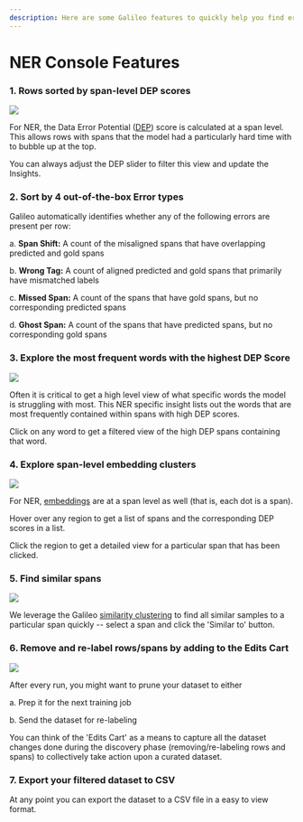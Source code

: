 ```yaml
---
description: Here are some Galileo features to quickly help you find errors in your data
---
```


# NER Console Features

### 1. Rows sorted by span-level DEP scores

![](<../../.gitbook/assets/Screen Shot 2022-03-15 at 4.27.03 PM.png>)

For NER, the Data Error Potential ([DEP](../../glossary/galileo-product-features/galileo-data-error-potential-dep.md)) score is calculated at a span level. This allows rows with spans that the model had a particularly hard time with to bubble up at the top.

You can always adjust the DEP slider to filter this view and update the Insights.

### 2. Sort by 4 out-of-the-box Error types

Galileo automatically identifies whether any of the following errors are present per row:

a. **Span Shift:** A count of the misaligned spans that have overlapping predicted and gold spans

b. **Wrong Tag:** A count of aligned predicted and gold spans that primarily have mismatched labels

c. **Missed Span:** A count of the spans that have gold spans, but no corresponding predicted spans

d. **Ghost Span:** A count of the spans that have predicted spans, but no corresponding gold spans

### 3. Explore the most frequent words with the highest DEP Score

![](<../../.gitbook/assets/Screen Shot 2022-03-15 at 4.40.16 PM.png>)

Often it is critical to get a high level view of what specific words the model is struggling with most. This NER specific insight lists out the words that are most frequently contained within spans with high DEP scores.

Click on any word to get a filtered view of the high DEP spans containing that word.

### 4. Explore span-level embedding clusters

![](<../../.gitbook/assets/Screen Shot 2022-03-15 at 4.34.51 PM.png>)

For NER, [embeddings](../../glossary/galileo-product-features/embeddings-view.md) are at a span level as well (that is, each dot is a span).

Hover over any region to get a list of spans and the corresponding DEP scores in a list.

Click the region to get a detailed view for a particular span that has been clicked.

### 5. Find similar spans

![](<../../.gitbook/assets/Screen Shot 2022-03-15 at 4.36.15 PM.png>)

We leverage the Galileo [similarity clustering](../../glossary/galileo-product-features/similarity-search.md) to find all similar samples to a particular span quickly -- select a span and click the 'Similar to' button.

### 6. Remove and re-label rows/spans by adding to the Edits Cart

![](<../../.gitbook/assets/Screen Shot 2022-03-15 at 4.37.56 PM.png>)

After every run, you might want to prune your dataset to either

a. Prep it for the next training job

b. Send the dataset for re-labeling

You can think of the 'Edits Cart' as a means to capture all the dataset changes done during the discovery phase (removing/re-labeling rows and spans) to collectively take action upon a curated dataset.

### 7. Export your filtered dataset to CSV

At any point you can export the dataset to a CSV file in a easy to view format.

